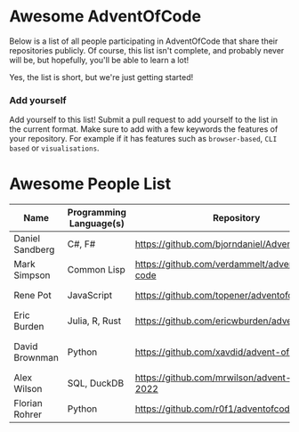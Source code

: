 # Awesome AdventOfCode

Below is a list of all people participating in AdventOfCode that share their repositories publicly. Of course, this list isn't complete, and probably never will be, but hopefully, you'll be able to learn a lot!

Yes, the list is short, but we're just getting started! 

### Add yourself
Add yourself to this list! Submit a pull request to add yourself to the list in the current format. Make sure to add with a few keywords the features of your repository. For example if it has features such as `browser-based`, `CLI based` or `visualisations`. 

# Awesome People List

| Name            | Programming Language(s) | Repository                                      | Features              |
| --------------- | ----------------------- | ----------------------------------------------- | --------------------- |
| Daniel Sandberg | C#, F#                  | https://github.com/bjorndaniel/AdventOfCode     |                       |
| Mark Simpson    | Common Lisp             | https://github.com/verdammelt/advent-of-code    |                       |
| Rene Pot        | JavaScript              | https://github.com/topener/adventofcode         | Node/CLI based        |
| Eric Burden     | Julia, R, Rust          | https://github.com/ericwburden/advent_of_code   |                       |
| David Brownman  | Python                  | https://github.com/xavdid/advent-of-code        | Writeups, CLI, Runner |
| Alex Wilson     | SQL, DuckDB             | https://github.com/mrwilson/advent-of-code-2022 |                       |
| Florian Rohrer  | Python                  | https://github.com/r0f1/adventofcode2022        | CLI based             |
